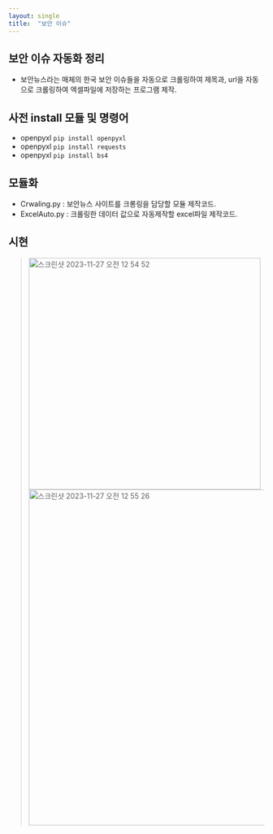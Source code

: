 ```yaml
---
layout: single
title:  "보안 이슈"
---
```



## 보안 이슈 자동화 정리
- 보안뉴스라는 매체의 한국 보안 이슈들을 자동으로 크롤링하여 제목과, url을 자동으로 크롤링하여 엑셀파일에 저장하는 프로그램 제작.

## 사전 install 모듈 및 명령어
- openpyxl ```pip install openpyxl```
- openpyxl ```pip install requests```
- openpyxl ```pip install bs4```

## 모듈화
- Crwaling.py : 보안뉴스 사이트를 크롱링을 담당할 모듈 제작코드.
- ExcelAuto.py : 크롤링한 데이터 값으로 자동제작할 excel파일 제작코드.

## 시현
> <img width="456" alt="스크린샷 2023-11-27 오전 12 54 52" src="https://github.com/hanmin0512/auto_security_news/assets/37041208/b4cf0f5b-3519-4697-8d3a-4587de679302">
> <img width="661" alt="스크린샷 2023-11-27 오전 12 55 26" src="https://github.com/hanmin0512/auto_security_news/assets/37041208/d92b8d3c-728f-468a-bab2-1379919f00d9">
